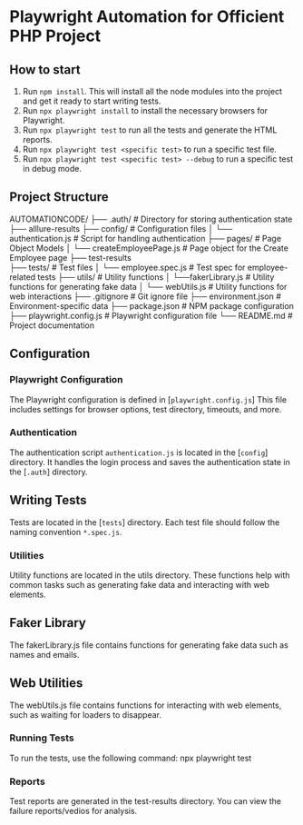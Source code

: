 # Playwright Automation for Officient PHP Project

## How to start

1. Run `npm install`. This will install all the node modules into the project and get it ready to start writing tests.
2. Run `npx playwright install` to install the necessary browsers for Playwright.
3. Run `npx playwright test` to run all the tests and generate the HTML reports.
4. Run `npx playwright test <specific test>` to run a specific test file.
5. Run `npx playwright test <specific test> --debug` to run a specific test in debug mode.

## Project Structure

AUTOMATIONCODE/ 
    ├── .auth/ # Directory for storing authentication state 
    ├── alllure-results 
    ├── config/ # Configuration files 
        │ └── authentication.js # Script for handling authentication 
    ├── pages/ # Page Object Models 
        │ └── createEmployeePage.js # Page object for the Create Employee page
    ├── test-results  
    ├── tests/ # Test files 
        │ └── employee.spec.js # Test spec for employee-related tests 
    ├── utils/ # Utility functions 
        │ └──fakerLibrary.js # Utility functions for generating fake data 
        │ └── webUtils.js # Utility functions for web interactions 
    ├── .gitignore # Git ignore file 
    ├── environment.json # Environment-specific data 
    ├── package.json # NPM package configuration 
    ├── playwright.config.js # Playwright configuration file 
    └── README.md # Project documentation


## Configuration

### Playwright Configuration

The Playwright configuration is defined in [`playwright.config.js`]
This file includes settings for browser options, test directory, timeouts, and more.

### Authentication

The authentication script `authentication.js` is located in the [`config`] directory. 
It handles the login process and saves the authentication state in the [`.auth`] directory.

## Writing Tests

Tests are located in the [`tests`] directory. 
Each test file should follow the naming convention `*.spec.js`.

### Utilities

Utility functions are located in the utils directory. These functions help with common tasks such as generating fake data and interacting with web elements.

## Faker Library

The fakerLibrary.js file contains functions for generating fake data such as names and emails.

## Web Utilities

The webUtils.js file contains functions for interacting with web elements, such as waiting for loaders to disappear.

### Running Tests

To run the tests, use the following command: npx playwright test

### Reports

Test reports are generated in the test-results directory. You can view the failure reports/vedios for analysis.